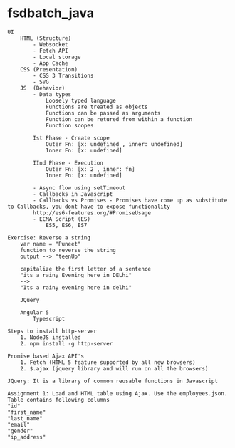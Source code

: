# fsdbatch_java

    UI
        HTML (Structure)
            - Websocket
            - Fetch API
            - Local storage
            - App Cache
        CSS (Presentation)
            - CSS 3 Transitions
            - SVG
        JS  (Behavior)
            - Data types
                Loosely typed language
                Functions are treated as objects
                Functions can be passed as arguments
                Function can be retured from within a function
                Function scopes

            Ist Phase - Create scope
                Outer Fn: [x: undefined , inner: undefined]
                Inner Fn: [x: undefined]

            IInd Phase - Execution
                Outer Fn: [x: 2 , inner: fn]
                Inner Fn: [x: undefined]
            
            - Async flow using setTimeout
            - Callbacks in Javascript
            - Callbacks vs Promises - Promises have come up as substitute to Callbacks, you dont have to expose functionality
            http://es6-features.org/#PromiseUsage
            - ECMA Script (ES) 
                ES5, ES6, ES7

    Exercise: Reverse a string
        var name = "Puneet"
        function to reverse the string
        output --> "teenUp"

        capitalize the first letter of a sentence
        "its a rainy Evening here in DELhi"
        -->
        "Its a rainy evening here in delhi"

        JQuery

        Angular 5
            Typescript
    
    Steps to install http-server
        1. NodeJS installed
        2. npm install -g http-server

    Promise based Ajax API's
        1. Fetch (HTML 5 feature supported by all new browsers)
        2. $.ajax (jquery library and will run on all the browsers)

    JQuery: It is a library of common reusable functions in Javascript

    Assignment 1: Load and HTML table using Ajax. Use the employees.json. Table contains following columns
    "id"
    "first_name"
    "last_name"
    "email"
    "gender"
    "ip_address"


